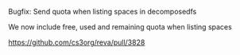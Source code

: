 Bugfix: Send quota when listing spaces in decomposedfs

We now include free, used and remaining quota when listing spaces

https://github.com/cs3org/reva/pull/3828